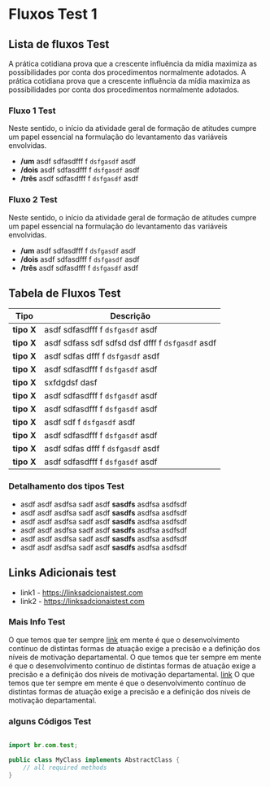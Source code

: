 
# Fluxos Test 1

## Lista de fluxos Test
A prática cotidiana prova que a crescente influência da mídia maximiza as possibilidades por conta dos procedimentos normalmente adotados. A prática cotidiana prova que a crescente influência da mídia maximiza as possibilidades por conta dos procedimentos normalmente adotados.


### Fluxo 1 Test

Neste sentido, o início da atividade geral de formação de atitudes cumpre um papel essencial na formulação do levantamento das variáveis envolvidas.

 - **/um** asdf sdfasdfff f  `dsfgasdf`  asdf 
 - **/dois**  asdf sdfasdfff f  `dsfgasdf`  asdf 
 - **/três**  asdf sdfasdfff f  `dsfgasdf`  asdf 

### Fluxo 2 Test

Neste sentido, o início da atividade geral de formação de atitudes cumpre um papel essencial na formulação do levantamento das variáveis envolvidas.

 - **/um** asdf sdfasdfff f  `dsfgasdf`  asdf 
 - **/dois**  asdf sdfasdfff f  `dsfgasdf`  asdf 
 - **/três**  asdf sdfasdfff f  `dsfgasdf`  asdf 


## Tabela de Fluxos Test

Tipo             | Descrição
---                 | ---
**tipo X** | asdf sdfasdfff f  `dsfgasdf`  asdf 
**tipo X** | asdf sdfass sdf sdfsd  dsf  dfff f  `dsfgasdf`  asdf 
**tipo X** | asdf sdfas  dfff f  `dsfgasdf`  asdf 
**tipo X** | asdf sdfasdfff f  `dsfgasdf`  asdf 
**tipo X** | sxfdgdsf dasf
**tipo X** | asdf sdfasdfff f  `dsfgasdf`  asdf 
**tipo X** | asdf sdfasdfff f  `dsfgasdf`  asdf 
**tipo X** | asdf sdf f  `dsfgasdf`  asdf 
**tipo X** | asdf sdfasdfff f  `dsfgasdf`  asdf 
**tipo X** | asdf sdfas   dfff f  `dsfgasdf`  asdf 
**tipo X** | asdf sdfasdfff f  `dsfgasdf`  asdf 


### Detalhamento dos tipos Test

  - asdf asdf  asdfsa sadf  asdf **sasdfs** asdfsa asdfsdf
  - asdf asdf  asdfsa sadf  asdf **sasdfs** asdfsa asdfsdf
  - asdf asdf  asdfsa sadf  asdf **sasdfs** asdfsa asdfsdf
  - asdf asdf  asdfsa sadf  asdf **sasdfs** asdfsa asdfsdf
  - asdf asdf  asdfsa sadf  asdf **sasdfs** asdfsa asdfsdf
  - asdf asdf  asdfsa sadf  asdf **sasdfs** asdfsa asdfsdf


## Links Adicionais test

  - link1  - https://linksadcionaistest.com
  - link2  - https://linksadcionaistest.com


### Mais Info Test

O que temos que ter sempre [link](https://linksadcionaistest.com) em mente é que o desenvolvimento contínuo de distintas formas de atuação exige a precisão e a definição dos níveis de motivação departamental. O que temos que ter sempre em mente é que o desenvolvimento contínuo de distintas formas de atuação exige a precisão e a definição dos níveis de motivação departamental. [link](https://linksadcionaistest.com) O que temos que ter sempre em mente é que o desenvolvimento contínuo de distintas formas de atuação exige a precisão e a definição dos níveis de motivação departamental. 


### alguns Códigos Test


```java

import br.com.test;

public class MyClass implements AbstractClass {
    // all required methods 
}

```






